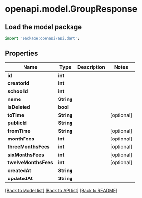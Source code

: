 # openapi.model.GroupResponse

## Load the model package
```dart
import 'package:openapi/api.dart';
```

## Properties
Name | Type | Description | Notes
------------ | ------------- | ------------- | -------------
**id** | **int** |  | 
**creatorId** | **int** |  | 
**schoolId** | **int** |  | 
**name** | **String** |  | 
**isDeleted** | **bool** |  | 
**toTime** | **String** |  | [optional] 
**publicId** | **String** |  | 
**fromTime** | **String** |  | [optional] 
**monthFees** | **int** |  | [optional] 
**threeMonthsFees** | **int** |  | [optional] 
**sixMonthsFees** | **int** |  | [optional] 
**twelveMonthsFees** | **int** |  | [optional] 
**createdAt** | **String** |  | 
**updatedAt** | **String** |  | 

[[Back to Model list]](../README.md#documentation-for-models) [[Back to API list]](../README.md#documentation-for-api-endpoints) [[Back to README]](../README.md)


